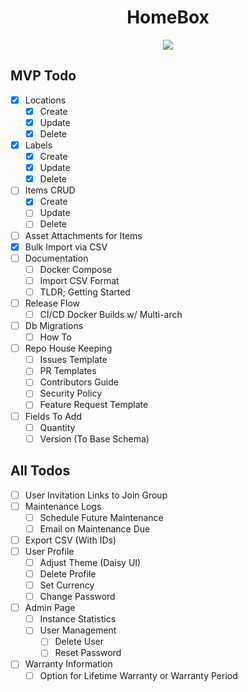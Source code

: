 <h1 align="center"> HomeBox </h1>
<p align="center" style="width: 100%">
  <a href="https://github.com/hay-kot/homebox/actions/workflows/go.yaml">
    <img src="https://github.com/hay-kot/homebox/actions/workflows/go.yaml/badge.svg?branch=master"/>
  </a>
</p>


## MVP Todo

- [x] Locations
  - [x] Create
  - [x] Update
  - [x] Delete
- [x] Labels
  - [x] Create
  - [x] Update
  - [x] Delete
- [ ] Items CRUD
  - [x] Create
  - [ ] Update
  - [ ] Delete
- [ ] Asset Attachments for Items
- [x] Bulk Import via CSV
- [ ] Documentation
  - [ ] Docker Compose
  - [ ] Import CSV Format
  - [ ] TLDR; Getting Started
- [ ] Release Flow
  - [ ] CI/CD Docker Builds w/ Multi-arch
- [ ] Db Migrations
  - [ ] How To
- [ ] Repo House Keeping
  - [ ] Issues Template
  - [ ] PR Templates
  - [ ] Contributors Guide
  - [ ] Security Policy
  - [ ] Feature Request Template
- [ ] Fields To Add
  - [ ] Quantity
  - [ ] Version (To Base Schema)

## All Todos

- [ ] User Invitation Links to Join Group
- [ ] Maintenance Logs
  - [ ] Schedule Future Maintenance
  - [ ] Email on Maintenance Due
- [ ] Export CSV (With IDs)
- [ ] User Profile
  - [ ] Adjust Theme (Daisy UI)
  - [ ] Delete Profile
  - [ ] Set Currency
  - [ ] Change Password
- [ ] Admin Page
  - [ ] Instance Statistics
  - [ ] User Management
    - [ ] Delete User
    - [ ] Reset Password
- [ ] Warranty Information
  - [ ] Option for Lifetime Warranty or Warranty Period
